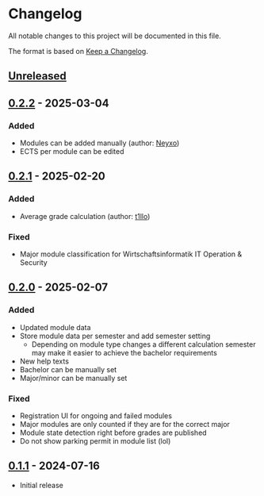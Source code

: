 # Changelog

All notable changes to this project will be documented in this file.

The format is based on [Keep a Changelog](https://keepachangelog.com/en/1.1.0/).

## [Unreleased]
<!--
### Added
### Fixed
### Changed
!-->

## [0.2.2] - 2025-03-04

### Added
- Modules can be added manually (author: [Neyxo](https://github.com/Neyxo))
- ECTS per module can be edited

## [0.2.1] - 2025-02-20

### Added
- Average grade calculation (author: [t1llo](https://github.com/t1llo))

### Fixed
- Major module classification for Wirtschaftsinformatik IT Operation & Security

## [0.2.0] - 2025-02-07

### Added
- Updated module data
- Store module data per semester and add semester setting
  - Depending on module type changes a different calculation semester may make it easier to achieve the bachelor requirements
- New help texts
- Bachelor can be manually set
- Major/minor can be manually set

### Fixed
- Registration UI for ongoing and failed modules
- Major modules are only counted if they are for the correct major
- Module state detection right before grades are published
- Do not show parking permit in module list (lol)

## [0.1.1] - 2024-07-16

- Initial release

[unreleased]: https://github.com/Alainx277/hslu-web-helper/compare/0.2.2...HEAD
[0.2.2]: https://github.com/Alainx277/hslu-web-helper/compare/0.2.1...0.2.2
[0.2.1]: https://github.com/Alainx277/hslu-web-helper/compare/0.2.0...0.2.1
[0.2.0]: https://github.com/Alainx277/hslu-web-helper/compare/0.1.1...0.2.0
[0.1.1]: https://github.com/Alainx277/hslu-web-helper/releases/tag/0.1.1
